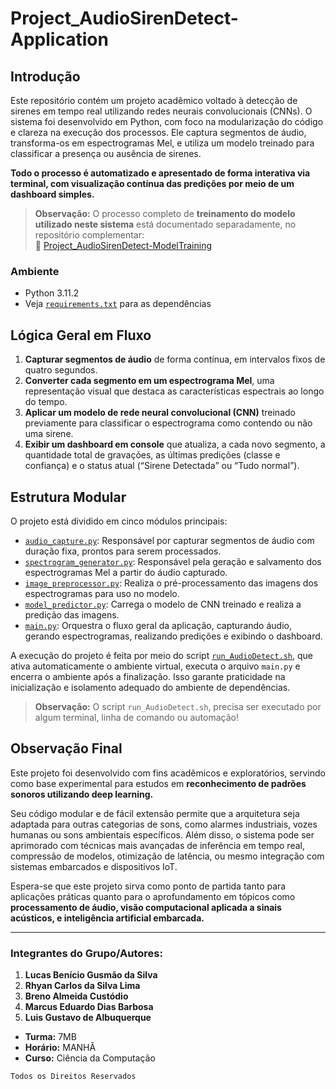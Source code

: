 # Project_AudioSirenDetect-Application

## Introdução

Este repositório contém um projeto acadêmico voltado à detecção de sirenes em tempo real utilizando redes neurais convolucionais (CNNs). O sistema foi desenvolvido em Python, com foco na modularização do código e clareza na execução dos processos. Ele captura segmentos de áudio, transforma-os em espectrogramas Mel, e utiliza um modelo treinado para classificar a presença ou ausência de sirenes. 

**Todo o processo é automatizado e apresentado de forma interativa via terminal, com visualização contínua das predições por meio de um dashboard simples.**

> **Observação:** O processo completo de **treinamento do modelo utilizado neste sistema** está documentado separadamente, no repositório complementar:  
> 🔗 [Project_AudioSirenDetect-ModelTraining](https://github.com/lukebgds/Project_AudioSirenDetect-ModelTraining)

### Ambiente
- Python 3.11.2
- Veja [`requirements.txt`](https://github.com/lukebgds/Project_AudioSirenDetect-Application/blob/main/requirements.txt) para as dependências

## Lógica Geral em Fluxo

1. **Capturar segmentos de áudio** de forma contínua, em intervalos fixos de quatro segundos.  
2. **Converter cada segmento em um espectrograma Mel**, uma representação visual que destaca as características espectrais ao longo do tempo.  
3. **Aplicar um modelo de rede neural convolucional (CNN)** treinado previamente para classificar o espectrograma como contendo ou não uma sirene.  
4. **Exibir um dashboard em console** que atualiza, a cada novo segmento, a quantidade total de gravações, as últimas predições (classe e confiança) e o status atual (“Sirene Detectada” ou “Tudo normal”).

## Estrutura Modular

O projeto está dividido em cinco módulos principais:

- [`audio_capture.py`](https://github.com/lukebgds/Project_AudioSirenDetect-CNN/blob/main/src/audio_capture.py): Responsável por capturar segmentos de áudio com duração fixa, prontos para serem processados.  
- [`spectrogram_generator.py`](https://github.com/lukebgds/Project_AudioSirenDetect-CNN/blob/main/src/spectrogram_generator.py): Responsável pela geração e salvamento dos espectrogramas Mel a partir do áudio capturado.  
- [`image_preprocessor.py`](https://github.com/lukebgds/Project_AudioSirenDetect-CNN/blob/main/src/image_preprocessor.py): Realiza o pré-processamento das imagens dos espectrogramas para uso no modelo.  
- [`model_predictor.py`](https://github.com/lukebgds/Project_AudioSirenDetect-CNN/blob/main/src/model_predictor.py): Carrega o modelo de CNN treinado e realiza a predição das imagens.  
- [`main.py`](https://github.com/lukebgds/Project_AudioSirenDetect-CNN/blob/main/src/main.py): Orquestra o fluxo geral da aplicação, capturando áudio, gerando espectrogramas, realizando predições e exibindo o dashboard.

A execução do projeto é feita por meio do script [`run_AudioDetect.sh`](https://github.com/lukebgds/Project_AudioSirenDetect-Application/blob/main/run_AudioDetect.sh.sh), que ativa automaticamente o ambiente virtual, executa o arquivo `main.py` e encerra o ambiente após a finalização. Isso garante praticidade na inicialização e isolamento adequado do ambiente de dependências.

> **Observação:** O script `run_AudioDetect.sh`, precisa ser executado por algum terminal, linha de comando ou automação!

## Observação Final

Este projeto foi desenvolvido com fins acadêmicos e exploratórios, servindo como base experimental para estudos em **reconhecimento de padrões sonoros utilizando deep learning.**

Seu código modular e de fácil extensão permite que a arquitetura seja adaptada para outras categorias de sons, como alarmes industriais, vozes humanas ou sons ambientais específicos. Além disso, o sistema pode ser aprimorado com técnicas mais avançadas de inferência em tempo real, compressão de modelos, otimização de latência, ou mesmo integração com sistemas embarcados e dispositivos IoT.

Espera-se que este projeto sirva como ponto de partida tanto para aplicações práticas quanto para o aprofundamento em tópicos como **processamento de áudio, visão computacional aplicada a sinais acústicos, e inteligência artificial embarcada.**

---

### Integrantes do Grupo/Autores:

1. **Lucas Benício Gusmão da Silva**
2. **Rhyan Carlos da Silva Lima**
3. **Breno Almeida Custódio**
4. **Marcus Eduardo Dias Barbosa**
5. **Luis Gustavo de Albuquerque**
- **Turma:** 7MB
- **Horário:** MANHÂ
- **Curso:** Ciência da Computação

``Todos os Direitos Reservados``
